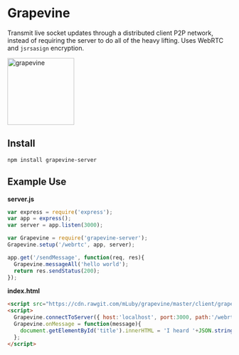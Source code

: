 # Grapevine
Transmit live socket updates through a distributed client P2P network, instead of requiring the server to do all of the heavy lifting. Uses WebRTC and `jsrsasign` encryption.

<img width="150" alt="grapevine" src="https://cloud.githubusercontent.com/assets/2483420/8975457/a26cf492-3633-11e5-9c6f-25c3501ad4af.png">

## Install
`npm install grapevine-server`

## Example Use
**server.js**
```javascript
var express = require('express');
var app = express();
var server = app.listen(3000);

var Grapevine = require('grapevine-server');
Grapevine.setup('/webrtc', app, server);

app.get('/sendMessage', function(req, res){
  Grapevine.messageAll('hello world');
  return res.sendStatus(200);
});
```
**index.html**
```html
<script src="https://cdn.rawgit.com/mLuby/grapevine/master/client/grapevine-client.js"></script>
<script>
  Grapevine.connectToServer({ host:'localhost', port:3000, path:'/webrtc' });
  Grapevine.onMessage = function(message){
    document.getElementById('title').innerHTML = 'I heard '+JSON.stringify(message)+' through the Grapevine';
  };
</script>
```
